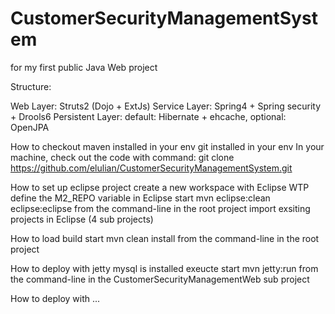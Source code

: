 CustomerSecurityManagementSystem
================================

for my first public Java Web project

Structure:

Web Layer: Struts2 (Dojo + ExtJs) 
Service Layer: Spring4 + Spring security + Drools6
Persistent Layer: default: Hibernate + ehcache, optional: OpenJPA

How to checkout 
    maven installed in your env
    git installed in your env
    In your machine, check out the code with command: git clone https://github.com/elulian/CustomerSecurityManagementSystem.git

How to set up eclipse project
    create a new workspace with Eclipse WTP
    define the M2_REPO variable in Eclipse
    start mvn eclipse:clean eclipse:eclipse from the command-line in the root project
    import exsiting projects in Eclipse (4 sub projects)
    
How to load build
    start mvn clean install from the command-line in the root project

How to deploy with jetty
    mysql is installed
    exeucte 
    start mvn jetty:run from the command-line in the CustomerSecurityManagementWeb sub project

How to deploy with ...
    
